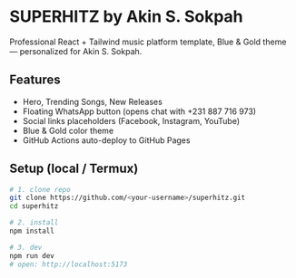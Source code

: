 # SUPERHITZ by Akin S. Sokpah

Professional React + Tailwind music platform template, Blue & Gold theme — personalized for Akin S. Sokpah.

## Features
- Hero, Trending Songs, New Releases
- Floating WhatsApp button (opens chat with +231 887 716 973)
- Social links placeholders (Facebook, Instagram, YouTube)
- Blue & Gold color theme
- GitHub Actions auto-deploy to GitHub Pages

## Setup (local / Termux)
```bash
# 1. clone repo
git clone https://github.com/<your-username>/superhitz.git
cd superhitz

# 2. install
npm install

# 3. dev
npm run dev
# open: http://localhost:5173
